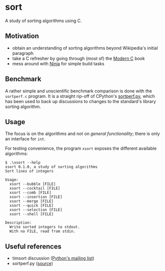 # sort

A study of sorting algorithms using C.

## Motivation

- obtain an understanding of sorting algorithms beyond Wikipedia's initial paragraph
- take a C refresher by going through (most of) the
  [Modern C](https://modernc.gforge.inria.fr/) book
- mess around with [Ninja](https://ninja-build.org/) for simple build tasks

## Benchmark

A rather simple and unscientific benchmark comparison is done with
the `sortperf.c` program.
It is a straight rip-off of CPython's
[sortperf.py](https://github.com/python/cpython/blob/master/Lib/test/sortperf.py),
which has been used to back up discussions to changes to the standard's
library sorting algorithm.

## Usage

The focus is on the algorithms and not on _general functionality_;
there is only an interface for `int`.

For testing convenience, the program `xsort` exposes the different available algorithms:

```console
$ .\xsort --help
xsort 0.1.0, a study of sorting algorithms
Sort lines of integers

Usage:
  xsort --bubble [FILE]
  xsort --cocktail [FILE]
  xsort --comb [FILE]
  xsort --insertion [FILE]
  xsort --merge [FILE]
  xsort --quick [FILE]
  xsort --selection [FILE]
  xsort --shell [FILE]

Description:
  Write sorted integers to stdout.
  With no FILE, read from stdin.
```

## Useful references

- timsort discussion
  ([Python's mailing list](https://mail.python.org/pipermail/python-dev/2002-July/026837.html))
- sortperf.py ([source](https://github.com/python/cpython/blob/master/Lib/test/sortperf.py))
